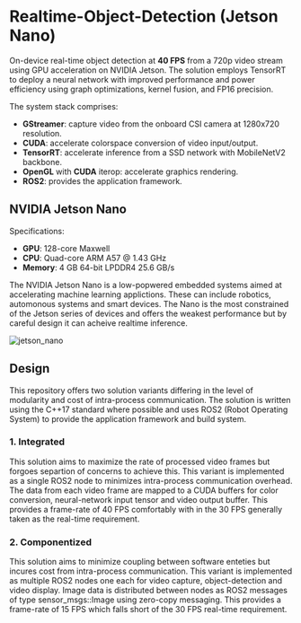 # Realtime-Object-Detection (Jetson Nano) 
On-device real-time object detection at **40 FPS** from a 720p video stream using GPU acceleration on NVIDIA Jetson. The solution employs TensorRT to deploy a neural network with improved performance and power efficiency using graph optimizations, kernel fusion, and FP16 precision.

The system stack comprises:
* **GStreamer**: capture video from the onboard CSI camera at 1280x720 resolution.
* **CUDA**: accelerate colorspace conversion of video input/output.
* **TensorRT**: accelerate inference from a SSD network with MobileNetV2 backbone.
* **OpenGL** with **CUDA** iterop: accelerate graphics rendering.
* **ROS2**: provides the application framework.

## NVIDIA Jetson Nano
Specifications:
* **GPU**: 128-core Maxwell
* **CPU**: Quad-core ARM A57 @ 1.43 GHz
* **Memory**:  4 GB 64-bit LPDDR4 25.6 GB/s

The NVIDIA Jetson Nano is a low-popwered embedded systems aimed at accelerating machine learning applictions. These can include robotics, automonous systems and smart devices. The Nano is the most constrained of the Jetson series of devices and offers the weakest performance but by careful design it can acheive realtime inference. 

![jetson_nano](https://user-images.githubusercontent.com/5468707/120195053-9fc18780-c21e-11eb-8637-029555cdb467.png)

## Design
This repository offers two solution variants differing in the level of modularity and cost of intra-process communication. The solution is written using the C++17 standard where possible and uses ROS2 (Robot Operating System) to provide the application framework and build system.

### 1. Integrated
This solution aims to maximize the rate of processed video frames but forgoes separtion of concerns to achieve this. This variant is implemented as a single ROS2 node to minimizes intra-process communication overhead. The data from each video frame are mapped to a CUDA buffers for color conversion, neural-network input tensor and video output buffer. This provides a frame-rate of 40 FPS comfortably with in the 30 FPS generally taken as the real-time requirement.  

### 2. Componentized
This solution aims to minimize coupling between software enteties but incures cost from intra-process communication. This variant is implemented as multiple ROS2 nodes one each for video capture, object-detection and video display. Image data is distributed between nodes as ROS2 messages of type sensor_msgs::Image using zero-copy messaging. This provides a frame-rate of 15 FPS which falls short of the 30 FPS real-time requirement.

